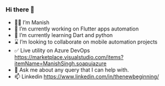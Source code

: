 ### Hi there 👋

<!--
**findms/findms** is a ✨ _special_ ✨ repository because its `README.md` (this file) appears on your GitHub profile.

Here are some ideas to get you started:
-->
- 🙋‍♂️ I’m Manish
- 🔭 I’m currently working on Flutter apps automation
- 🌱 I’m currently learning Dart and python
- ⌛ I’m looking to collaborate on mobile automation projects
- ✅ Live utility on Azure DevOps https://marketplace.visualstudio.com/items?itemName=ManishSingh.soapuiazure
- 💬 Ask me about any query that I can help with.
- 📫 Linkedin https://www.linkedin.com/in/thenewbeginning/




